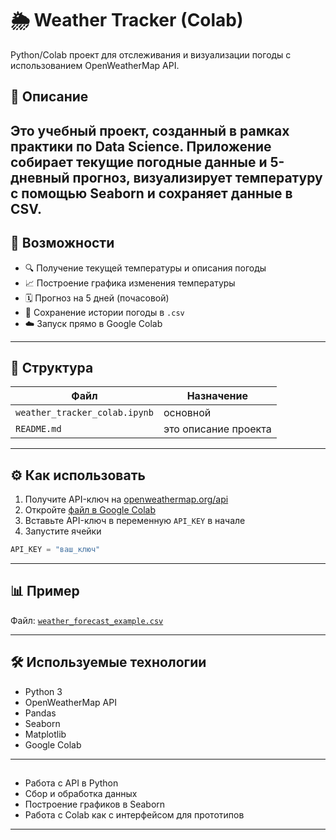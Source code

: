 # 🌦️ Weather Tracker (Colab)

Python/Colab проект для отслеживания и визуализации погоды с использованием OpenWeatherMap API.

## 📌 Описание

Это учебный проект, созданный в рамках практики по Data Science. Приложение собирает текущие погодные данные и 5-дневный прогноз, визуализирует температуру с помощью Seaborn и сохраняет данные в CSV.
---

## 🚀 Возможности

- 🔍 Получение текущей температуры и описания погоды
- 📈 Построение графика изменения температуры
- 🗓️ Прогноз на 5 дней (почасовой)
- 💾 Сохранение истории погоды в `.csv`
- ☁️ Запуск прямо в Google Colab

---

## 📂 Структура

Файл | Назначение
---|---
`weather_tracker_colab.ipynb` | основной
`README.md` | это описание проекта

---

## ⚙️ Как использовать

1. Получите API-ключ на [openweathermap.org/api](https://openweathermap.org/api)
2. Откройте [файл в Google Colab](https://colab.research.google.com/github/yourusername/weather-tracker-colab/blob/main/weather_tracker_colab.ipynb)
3. Вставьте API-ключ в переменную `API_KEY` в начале 
4. Запустите ячейки

```python
API_KEY = "ваш_ключ"
```

---

## 📊 Пример 

Файл: [`weather_forecast_example.csv`](./weather_forecast_example.csv)

---

## 🛠️ Используемые технологии

- Python 3
- OpenWeatherMap API
- Pandas
- Seaborn
- Matplotlib
- Google Colab

---

## 

- Работа с API в Python
- Сбор и обработка данных
- Построение графиков в Seaborn
- Работа с Colab как с интерфейсом для прототипов

---

